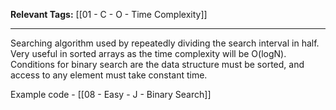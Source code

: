 
**Relevant Tags:** [[01 - C - O - Time Complexity]]

----

Searching algorithm used by repeatedly dividing the search interval in half. Very useful in sorted arrays as the time complexity will be O(logN). 
Conditions for binary search are the data structure must be sorted, and access to any element must take constant time.

Example code - [[08 - Easy - J - Binary Search]]
